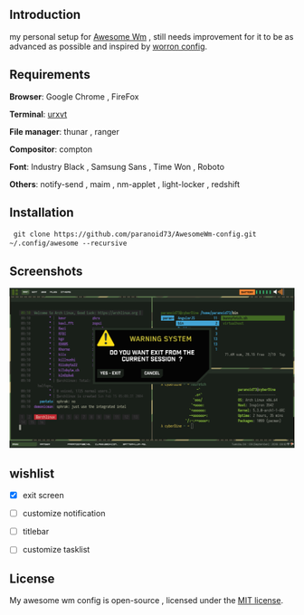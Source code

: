 
## Introduction  
my personal setup for [Awesome Wm](https://awesomewm.org/) , still needs improvement for it to be as advanced as possible and inspired by [worron config](https://github.com/worron/awesome-config).

## Requirements

**Browser**: Google Chrome , FireFox

  

**Terminal**: [urxvt](https://wiki.archlinux.fr/urxvt)

  

**File manager**: thunar , ranger

  

**Compositor**: compton

  
**Font**: Industry Black , Samsung Sans , Time Won , Roboto

  
**Others**: notify-send , maim , nm-applet  , light-locker , redshift

## Installation

 

     git clone https://github.com/paranoid73/AwesomeWm-config.git ~/.config/awesome --recursive

  

## Screenshots

![full_screen](resources/screenshots/full.png)  

## wishlist

- [x]  exit screen

- [ ] customize notification

- [ ] titlebar

- [ ] customize tasklist  

## License
My awesome wm config is open-source , licensed under the [MIT license](https://opensource.org/licenses/MIT).

